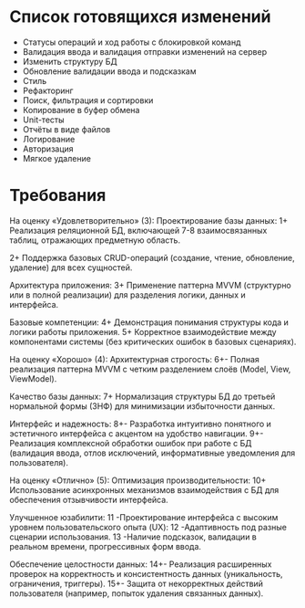 # Список готовящихся изменений

- Статусы операций и ход работы с блокировкой команд
- Валидация ввода и валидация отправки изменений на сервер
- Изменить структуру БД
- Обновление валидации ввода и подсказкам
- Стиль
- Рефакторинг
- Поиск, фильтрация и сортировки
- Копирование в буфер обмена
- Unit-тесты
- Отчёты в виде файлов
- Логирование
- Авторизация
- Мягкое удаление



# Требования

На оценку «Удовлетворительно» (3):
Проектирование базы данных:
1+ Реализация реляционной БД, включающей 7-8 взаимосвязанных таблиц, отражающих предметную область.

2+ Поддержка базовых CRUD-операций (создание, чтение, обновление, удаление) для всех сущностей.

Архитектура приложения:
3+ Применение паттерна MVVM (структурно или в полной реализации) для разделения логики, данных и интерфейса.

Базовые компетенции:
4+ Демонстрация понимания структуры кода и логики работы приложения.
5+ Корректное взаимодействие между компонентами системы (без критических ошибок в базовых сценариях).

На оценку «Хорошо» (4):
Архитектурная строгость:
6+- Полная реализация паттерна MVVM с четким разделением слоёв (Model, View, ViewModel).

Качество базы данных:
7+ Нормализация структуры БД до третьей нормальной формы (3НФ) для минимизации избыточности данных.

Интерфейс и надежность:
8+- Разработка интуитивно понятного и эстетичного интерфейса с акцентом на удобство навигации.
9+- Реализация комплексной обработки ошибок при работе с БД (валидация ввода, отлов исключений, информативные уведомления для пользователя).

На оценку «Отлично» (5):
Оптимизация производительности:
10+ Использование асинхронных механизмов взаимодействия с БД для обеспечения отзывчивости интерфейса.

Улучшенное юзабилити:
11 -Проектирование интерфейса с высоким уровнем пользовательского опыта (UX):
12 -Адаптивность под разные сценарии использования.
13 -Наличие подсказок, валидации в реальном времени, прогрессивных форм ввода.

Обеспечение целостности данных:
14+- Реализация расширенных проверок на корректность и консистентность данных (уникальность, ограничения, триггеры).
15+- Защита от некорректных действий пользователя (например, попыток удаления связанных данных).